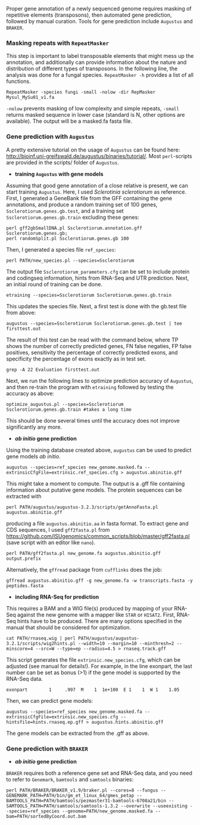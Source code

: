 Proper gene annotation of a newly sequenced genome requires masking of repetitive elements (transposons), then automated gene prediction, followed by manual curation. Tools for gene prediction include `Augustus` and `BRAKER`. 

### Masking repeats with `RepeatMasker`
This step is important to label transposable elements that might mess up the annotation, and additionally can provide information about the nature and distribution of different types of transposons. In the following line, the analysis was done for a fungal species. `RepeatMasker -h` provides a list of all functions. 
```ShellSession
RepeatMasker -species fungi -small -nolow -dir RepMasker Mysul_MySu01_v1.fa
```
`-nolow` prevents masking of low complexity and simple repeats, `-small` returns masked sequence in lower case (standard is N, other options are available). The output will be a masked.fa fasta file. 

### Gene prediction with `Augustus`
A pretty extensive tutorial on the usage of `Augustus` can be found here: http://bioinf.uni-greifswald.de/augustus/binaries/tutorial/. Most `perl`-scripts are provided in the scripts/ folder of `Augustus`. 

   - **training `Augustus` with gene models**

Assuming that good gene annotation of a close relative is present, we can start training `Augustus`. Here, I used *Sclerotinia sclerotiorum* as reference. First, I generated a GeneBank file from the GFF containing the gene annotations, and produce a random training set of 100 genes, `Ssclerotiorum.genes.gb.test`, and a training set `Ssclerotiorum.genes.gb.train` excluding these genes:
```ShellSession
perl gff2gbSmallDNA.pl Ssclerotiorum.annotation.gff Ssclerotiorum.genes.gb;
perl randomSplit.pl Ssclerotiorum.genes.gb 100
```
Then, I generated a species file `ref_species`:
```ShellSession
perl PATH/new_species.pl --species=Ssclerotiorum
```
The output file `Ssclerotiorum_parameters.cfg` can be set to include protein and codingseq information, hints from RNA-Seq and UTR prediction. 
Next, an initial round of training can be done.
```ShellSession
etraining --species=Ssclerotiorum Ssclerotiorum.genes.gb.train
```
This updates the species file. Next, a first test is done with the gb.test file from above:
```ShellSession
augustus --species=Ssclerotiorum Ssclerotiorum.genes.gb.test | tee firsttest.out
```
The result of this test can be read with the command below, where TP shows the number of correctly predicted genes, FN false negaties, FP false positives, sensitivity the percentage of correctly predicted exons, and specificity the percentage of exons exactly as in test set.
```ShellSession
grep -A 22 Evaluation firsttest.out
```
Next, we run the following lines to optimize prediction accuracy of `Augustus`, and then re-train the program with `etraining` followed by testing the accuracy as above:
```ShellSession
optimize_augustus.pl --species=Ssclerotiorum Ssclerotiorum.genes.gb.train #takes a long time
```
This should be done several times until the accuracy does not improve significantly any more. 


   - ***ab initio* gene prediction**

Using the training database created above, `augustus` can be used to predict gene models *ab initio*. 
```ShellSession
augustus --species=ref_species new_genome.masked.fa --extrinsicCfgFile=extrinsic.ref_species.cfg > augustus.abinitio.gff
```
This might take a moment to compute. The output is a .gff file containing information about putative gene models. The protein sequences can be extracted with 
```ShellSession
perl PATH/augustus/augustus-3.2.3/scripts/getAnnoFasta.pl augustus.abinitio.gff
```
producing a file `augustus.abinitio.aa` in fasta format. To extract gene and CDS sequences, I used `gff2fasta.pl` from https://github.com/ISUgenomics/common_scripts/blob/master/gff2fasta.pl (save script with an editor like `nano`).
```ShellSession
perl PATH/gff2fasta.pl new_genome.fa augustus.abinitio.gff output.prefix
```
Alternatively, the `gffread` package from `cufflinks` does the job:
```ShellSession
gffread augustus.abinitio.gff -g new_genome.fa -w transcripts.fasta -y peptides.fasta
```

   - **including RNA-Seq for prediction**

This requires a BAM and a WIG file(s) produced by mapping of your RNA-Seq against the new genome with a mapper like `STAR` or `HISAT2`. First, RNA-Seq hints have to be produced. There are many options specified in the manual that should be considered for optimization.
```ShellSession
cat PATH/rnaseq.wig | perl PATH/augustus/augustus-3.2.1/scripts/wig2hints.pl --width=10 --margin=10 --minthresh=2 --minscore=4 --src=W --type=ep --radius=4.5 > rnaseq.track.gff
```
This script generates the file `extrinsic.new_species.cfg`, which can be adjusted (see manual for details!). For example, in the line exonpart, the last number can be set as bonus (>1) if the gene model is supported by the RNA-Seq data.
```Text
exonpart        1     .997  M    1  1e+100  E 1    1  W 1    1.05
```
Then, we can predict gene models:
```ShellSession
augustus --species=ref_species new_genome.masked.fa --extrinsicCfgFile=extrinsic.new_species.cfg --hintsfile=hints.rnaseq.ep.gff > augustus.hints.abinitio.gff
```
The gene models can be extracted from the .gff as above. 


### Gene prediction with `BRAKER`

   - ***ab initio* gene prediction**

`BRAKER` requires both a reference gene set and RNA-Seq data, and you need to refer to `Genemark`, `bamtools` and `samtools` binaries:
```ShellSession
perl PATH/BRAKER/BRAKER_v1.9/braker.pl --cores=8 --fungus --GENEMARK_PATH=PATH/bin/gm_et_linux_64/gmes_petap --BAMTOOLS_PATH=PATH/bamtools/pezmaster31-bamtools-6708a21/bin --SAMTOOLS_PATH=PATH/samtools/samtools-1.3.2 --overwrite --useexisting --species=ref_species --genome=PATH/new_genome.masked.fa --bam=PATH/sortedByCoord.out.bam
```
